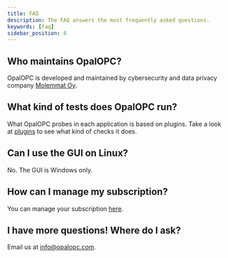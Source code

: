 ```yaml
---
title: FAQ
description: The FAQ answers the most frequently asked questions.
keywords: [faq]
sidebar_position: 8
---
```


## Who maintains OpalOPC?

OpalOPC is developed and maintained by cybersecurity and data privacy company [Molemmat Oy](https://molemmat.fi/).

## What kind of tests does OpalOPC run?

What OpalOPC probes in each application is based on plugins. Take a look at [plugins](/docs/category/plugins) to see what kind of checks it does.

## Can I use the GUI on Linux?

No. The GUI is Windows only.

## How can I manage my subscription?

You can manage your subscription [here](https://billing.stripe.com/p/login/bIY28PeVX5ez2U8288).

## I have more questions! Where do I ask?

Email us at [info@opalopc.com](mailto:info@opalopc.com).
